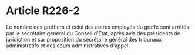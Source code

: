 # Article R226-2

Le nombre des greffiers et celui des autres employés du greffe sont arrêtés par le secrétaire général du Conseil d'Etat, après avis des présidents de juridiction et sur proposition du secrétaire général des tribunaux administratifs et des cours administratives d'appel.
